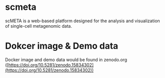 # scmeta
scMETA is a web-based platform designed for the analysis and visualization of single-cell metagenomic data.

# Dokcer image & Demo data
Docker image and demo data would be found in zenodo.org ([https://doi.org/10.5281/zenodo.15834302](https://doi.org/10.5281/zenodo.15834302))
